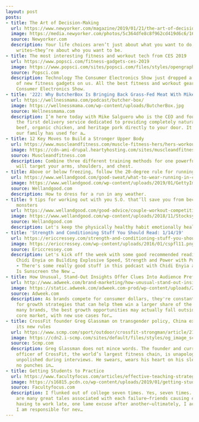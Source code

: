 ```yaml
---
layout: post
posts:
- title: The Art of Decision-Making
  url: https://www.newyorker.com/magazine/2019/01/21/the-art-of-decision-making
  image: https://media.newyorker.com/photos/5c364dfe8c8f962cd419d6c6/16:9/w_1200,h_630,c_limit/190121_r33587.jpg
  source: Newyorker.com
  description: Your life choices aren’t just about what you want to do, Joshua Rothman
    writes—they’re about who you want to be.
- title: The most interesting fitness and workout tech from CES 2019
  url: https://www.popsci.com/fitness-gadgets-ces-2019
  image: https://www.popsci.com/sites/popsci.com/files/styles/opengraph_1_91x1/public/images/2019/01/jaxjox_kettlebell_0.jpg?itok=6J7nUNpb
  source: Popsci.com
  description: Technology The Consumer Electronics Show just dropped a whole bunch
    of new fitness gadgets on us. All the best fitness and workout gear from the 2019
    Consumer Electronics Show.
- title: '222: Why ButcherBox Is Bringing Back Grass-Fed Meat With Mike Salguero'
  url: https://wellnessmama.com/podcast/butcher-box/
  image: https://wellnessmama.com/wp-content/uploads/ButcherBox.jpg
  source: Wellnessmama.com
  description: I’m here today with Mike Salguero who is the CEO and founder of ButcherBox,
    the first delivery service dedicated to providing completely natural grass-fed
    beef, organic chicken, and heritage pork directly to your door. It’s something
    our family has used for a…
- title: 12 Key Moves to Build a Stronger Upper Body
  url: https://www.muscleandfitness.com/muscle-fitness-hers/hers-workouts/12-secret-moves-sexy-upper-body
  image: https://cdn-ami-drupal.heartyhosting.com/sites/muscleandfitness.com/files/media/upperbody%20promo_0.jpg
  source: Muscleandfitness.com
  description: Combine three different training methods for one powerful workout that
    will target your arms, shoulders, and chest.
- title: Above or below freezing, follow the 20-degree rule for running clothes
  url: https://www.wellandgood.com/good-sweat/what-to-wear-running-in-cold-weather/
  image: https://www.wellandgood.com/wp-content/uploads/2019/01/GettyImages-woman-running-outdoors-sunshine-William87.jpg
  source: Wellandgood.com
  description: How to dress for a run in any weather.
- title: 9 tips for working out with you S.O. that’ll save you from becoming competitive
    monsters
  url: https://www.wellandgood.com/good-advice/couple-workout-competition-tips/
  image: https://www.wellandgood.com/wp-content/uploads/2018/11/Stocksy-couple-talking-gym-Lumina.jpg
  source: Wellandgood.com
  description: Let's keep the physically healthy habit emotionally healthy, too.
- title: 'Strength and Conditioning Stuff You Should Read: 1/14/19'
  url: https://ericcressey.com/strength-and-conditioning-stuff-you-should-read-1-14-19
  image: https://ericcressey.com/wp-content/uploads/2016/01/cspfl11.png
  source: Ericcressey.com
  description: Let's kick off the week with some good recommended reading and listening!
    Chidi Enyia on Building Explosive Speed, Strength and Power with Potentiation
    - There's some really good stuff in this podcast with Chidi Enyia and Mike Robertson.
    Is Sunscreen the New …
- title: How Unusual, Stand-Out Insights Offer Clues Into Audience Preferences
  url: http://www.adweek.com/brand-marketing/how-unusual-stand-out-insights-offer-clues-into-audience-preferences/
  image: https://static.adweek.com/adweek.com-prod/wp-content/uploads/2019/01/audience-insights-content-2019-600x315.png
  source: Adweek.com
  description: As brands compete for consumer dollars, they're constantly looking
    for growth strategies that can help them win a larger share of the market. For
    many brands, the best growth opportunities may actually fall outside of their
    core market, with new use cases for…
- title: CrossFit founder Greg Glassman on transgender policy, China expansion and
    its new rules
  url: https://www.scmp.com/sport/outdoor/crossfit-strongman/article/2181881/crossfit-founder-greg-glassman-transgender-policy
  image: https://cdn2.i-scmp.com/sites/default/files/styles/og_image_scmp_generic/public/images/methode/2019/01/13/22be3346-170d-11e9-bd68-61a0d0b9ce58_image_hires_183015.JPG?itok=9g6IXM8W
  source: Scmp.com
  description: Greg Glassman does not mince words. The founder and current chief executive
    officer of CrossFit, the world’s largest fitness chain, is unapologetic and refreshingly
    unpolished during interviews. He swears, wears his heart on his sleeve and pulls
    no punches in…
- title: Getting Students to Practice
  url: https://www.facultyfocus.com/articles/effective-teaching-strategies/getting-students-to-practice/
  image: https://s16815.pcdn.co/wp-content/uploads/2019/01/getting-students-practice-190114.jpg
  source: Facultyfocus.com
  description: I flunked out of college seven times. Yes, seven times. While there
    are many great tales associated with each failure—friends causing endless distractions,
    having to work late, one lame excuse after another—ultimately, I accepted that
    I am responsible for nev…
---
```

